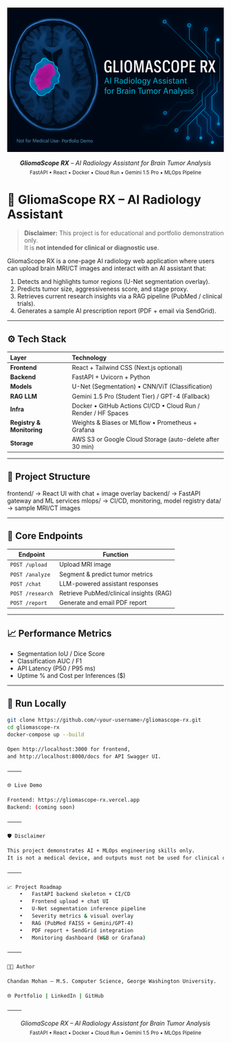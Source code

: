 <p align="center">
  <img src="data/image.png" alt="GliomaScope RX Banner" width="800"/>
</p>
<p align="center">
  <i><b>GliomaScope RX</b> – AI Radiology Assistant for Brain Tumor Analysis</i><br/>
  <sub>FastAPI • React • Docker • Cloud Run • Gemini 1.5 Pro • MLOps Pipeline</sub>
</p>

# 🧠 GliomaScope RX – AI Radiology Assistant  

> **Disclaimer:** This project is for educational and portfolio demonstration only.  
> It is **not intended for clinical or diagnostic use**.

GliomaScope RX is a one-page AI radiology web application where users can upload brain MRI/CT images and interact with an AI assistant that:
1. Detects and highlights tumor regions (U-Net segmentation overlay).  
2. Predicts tumor size, aggressiveness score, and stage proxy.  
3. Retrieves current research insights via a RAG pipeline (PubMed / clinical trials).  
4. Generates a sample AI prescription report (PDF + email via SendGrid). 

---

## ⚙️ Tech Stack
| Layer | Technology |
|:------|:------------|
| **Frontend** | React + Tailwind CSS (Next.js optional) |
| **Backend** | FastAPI + Uvicorn + Python |
| **Models** | U-Net (Segmentation) • CNN/ViT (Classification) |
| **RAG LLM** | Gemini 1.5 Pro (Student Tier) / GPT-4 (Fallback) |
| **Infra** | Docker • GitHub Actions CI/CD • Cloud Run / Render / HF Spaces |
| **Registry & Monitoring** | Weights & Biases or MLflow • Prometheus + Grafana |
| **Storage** | AWS S3 or Google Cloud Storage (auto-delete after 30 min) |

---

## 🧰 Project Structure

frontend/   → React UI with chat + image overlay
backend/    → FastAPI gateway and ML services
mlops/      → CI/CD, monitoring, model registry
data/       → sample MRI/CT images

---

## 🚀 Core Endpoints
| Endpoint | Function |
|-----------|-----------|
| `POST /upload` | Upload MRI image |
| `POST /analyze` | Segment & predict tumor metrics |
| `POST /chat` | LLM-powered assistant responses |
| `POST /research` | Retrieve PubMed/clinical insights (RAG) |
| `POST /report` | Generate and email PDF report |

---

## 📈 Performance Metrics
- Segmentation IoU / Dice Score  
- Classification AUC / F1  
- API Latency (P50 / P95 ms)  
- Uptime % and Cost per Inferences ($)

---

## 🧪 Run Locally
```bash
git clone https://github.com/<your-username>/gliomascope-rx.git
cd gliomascope-rx
docker-compose up --build

Open http://localhost:3000 for frontend,
and http://localhost:8000/docs for API Swagger UI.

⸻

🌐 Live Demo

Frontend: https://gliomascope-rx.vercel.app
Backend: (coming soon)

⸻

🛡️ Disclaimer

This project demonstrates AI + MLOps engineering skills only.
It is not a medical device, and outputs must not be used for clinical decisions.

⸻

📈 Project Roadmap
	•	FastAPI backend skeleton + CI/CD
	•	Frontend upload + chat UI
	•	U-Net segmentation inference pipeline
	•	Severity metrics & visual overlay
	•	RAG (PubMed FAISS + Gemini/GPT-4)
	•	PDF report + SendGrid integration
	•	Monitoring dashboard (W&B or Grafana)

⸻

👩‍💻 Author

Chandan Mohan – M.S. Computer Science, George Washington University.

🌐 Portfolio | LinkedIn | GitHub

⸻
```

<p align="center">
  <i>GliomaScope RX – AI Radiology Assistant for Brain Tumor Analysis</i><br/>
  <sub>FastAPI • React • Docker • Cloud Run • Gemini 1.5 Pro • MLOps Pipeline</sub>
</p>

